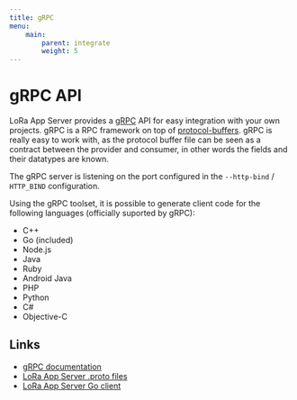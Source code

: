 ```yaml
---
title: gRPC
menu:
    main:
        parent: integrate
        weight: 5
---
```


# gRPC API

LoRa App Server provides a [gRPC](http://www.grpc.io/) API for easy integration
with your own projects. gRPC is a RPC framework on top of [protocol-buffers](https://developers.google.com/protocol-buffers/).
gRPC is really easy to work with, as the protocol buffer file can be seen as
a contract between the provider and consumer, in other words the fields and
their datatypes are known.

The gRPC server is listening on the port configured in the
`--http-bind` / `HTTP_BIND` configuration.

Using the gRPC toolset, it is possible to generate client code for the following
languages (officially suported by gRPC):

* C++
* Go (included)
* Node.js
* Java
* Ruby
* Android Java
* PHP
* Python
* C#
* Objective-C

## Links

* [gRPC documentation](http://www.grpc.io/)
* [LoRa App Server .proto files](https://github.com/brocaar/lora-app-server/tree/master/api)
* [LoRa App Server Go client](https://godoc.org/github.com/brocaar/lora-app-server/api)
